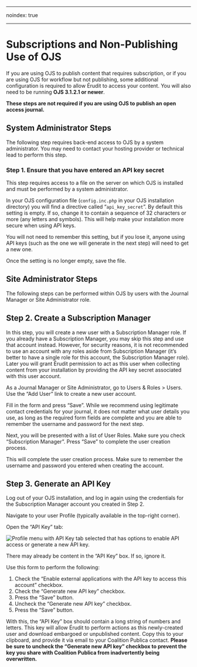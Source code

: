 - - -
noindex: true
- - -
# Subscriptions and Non-Publishing Use of OJS

If you are using OJS to publish content that requires subscription, or if you are using OJS for workflow but not publishing, some additional configuration is required to allow Érudit to access your content. You will also need to be running **OJS 3.1.2.1 or newer**.

**These steps are not required if you are using OJS to publish an open access journal.**

## System Administrator Steps

The following step requires back-end access to OJS by a system administrator. You may need to contact your hosting provider or technical lead to perform this step.

### Step 1. Ensure that you have entered an API key secret

This step requires access to a file on the server on which OJS is installed and must be performed by a system administrator.

In your OJS configuration file (`config.inc.php` in your OJS installation directory) you will find a directive called “`api_key_secret`”. By default this setting is empty. If so, change it to contain a sequence of 32 characters or more (any letters and symbols). This will help make your installation more secure when using API keys.

You will not need to remember this setting, but if you lose it, anyone using API keys (such as the one we will generate in the next step) will need to get a new one.

Once the setting is no longer empty, save the file.

## Site Administrator Steps

The following steps can be performed within OJS by users with the Journal Manager or Site Administrator role.

## Step 2. Create a Subscription Manager

In this step, you will create a new user with a Subscription Manager role. If you already have a Subscription Manager, you may skip this step and use that account instead. However, for security reasons, it is not recommended to use an account with any roles aside from Subscription Manager (it’s better to have a single role for this account, the Subscription Manager role). Later you will grant Érudit permission to act as this user when collecting content from your installation by providing the API key secret associated with this user account.

As a Journal Manager or Site Administrator, go to Users & Roles > Users. Use the “Add User” link to create a new user account.

Fill in the form and press “Save”. While we recommend using legitimate contact credentials for your journal, it does not matter what user details you use, as long as the required form fields are complete and you are able to remember the username and password for the next step.

Next, you will be presented with a list of User Roles. Make sure you check “Subscription Manager”. Press “Save” to complete  the user creation process.

This will complete the user creation process. Make sure to remember the username and password you entered when creating the account.

## Step 3. Generate an API Key

Log out of your OJS installation, and log in again using the credentials for the Subscription Manager account you created in Step 2.

Navigate to your user Profile (typically available in the top-right corner).

Open the “API Key” tab:

![Profile menu with API Key tab selected that has options to enable API access or generate a new API key.](./assets/apiKey.png)

There may already be content in the “API Key” box. If so, ignore it.

Use this form to perform the following:

1. Check the “Enable external applications with the API key to access this account” checkbox.
2. Check the “Generate new API key” checkbox.
3. Press the “Save” button.
4. Uncheck the “Generate new API key” checkbox.
5. Press the “Save” button.

With this, the “API Key” box should contain a long string of numbers and letters. This key will allow Érudit to perform actions as this newly-created user and download embargoed or unpublished content. Copy this to your clipboard, and provide it via email to your Coalition Publica contact. **Please be sure to uncheck the “Generate new API key” checkbox to prevent the key you share with Coalition Publica from inadvertently being overwritten.**
